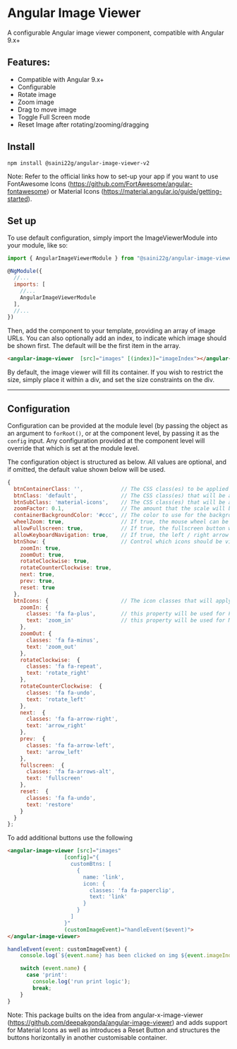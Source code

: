 
# Angular Image Viewer

A configurable Angular image viewer component, compatible with Angular 9.x+ 

## Features:
 * Compatible with Angular 9.x+
 * Configurable
 * Rotate image
 * Zoom image
 * Drag to move image
 * Toggle Full Screen mode
 * Reset Image after rotating/zooming/dragging

## Install

``` npm install @saini22g/angular-image-viewer-v2 ```

Note: Refer to the official links how to set-up your app if you want to use FontAwesome Icons (https://github.com/FortAwesome/angular-fontawesome) or Material Icons (https://material.angular.io/guide/getting-started).

## Set up

To use default configuration, simply import the ImageViewerModule into your module, like so:

```javascript
import { AngularImageViewerModule } from "@saini22g/angular-image-viewer-v2";

@NgModule({
  //...
  imports: [
    //...
    AngularImageViewerModule
  ],
  //...
})
```

Then, add the component to your template, providing an array of image URLs. You can also optionally add an index, to indicate which image should be shown first. The default will be the first item in the array.

```html
<angular-image-viewer  [src]="images" [(index)]="imageIndex"></angular-image-viewer>
```

By default, the image viewer will fill its container. If you wish to restrict the size, simply place it within a div, and set the size constraints on the div.

---

## Configuration

Configuration can be provided at the module level (by passing the object as an argument to `forRoot()`, or at the component level, by passing it as the `config` input. Any configuration provided at the component level will override that which is set at the module level.

The configuration object is structured as below. All values are optional, and if omitted, the default value shown below will be used.

```javascript
{
  btnContainerClass: '',            // The CSS class(es) to be applied to the button container
  btnClass: 'default',              // The CSS class(es) that will be applied to the buttons e.g. default is needed for FontAwesome icons, while not needed for Material Icons
  btnSubClass: 'material-icons',    // The CSS class(es) that will be applied to span elements inside material buttons (a Elements)
  zoomFactor: 0.1,                  // The amount that the scale will be increased by
  containerBackgroundColor: '#ccc', // The color to use for the background. This can provided in hex, or rgb(a).
  wheelZoom: true,                  // If true, the mouse wheel can be used to zoom in
  allowFullscreen: true,            // If true, the fullscreen button will be shown, allowing the user to enter fullscreen mode
  allowKeyboardNavigation: true,    // If true, the left / right arrow keys can be used for navigation
  btnShow: {                        // Control which icons should be visible                
    zoomIn: true,
    zoomOut: true,
    rotateClockwise: true,
    rotateCounterClockwise: true,
    next: true,
    prev: true,
    reset: true
  },
  btnIcons: {                       // The icon classes that will apply to the buttons. By default, font-awesome is used.
    zoomIn: {
      classes: 'fa fa-plus',        // this property will be used for FontAwesome and other libraries to set the icons via the classes - choose one: classes or text
      text: 'zoom_in'               // this property will be used for Material-Icons and similar libraries to set the icons via the text
    },
    zoomOut: {
      classes: 'fa fa-minus',
      text: 'zoom_out'
    },
    rotateClockwise:  {
      classes: 'fa fa-repeat',
      text: 'rotate_right'
    },
    rotateCounterClockwise:  {
      classes: 'fa fa-undo',
      text: 'rotate_left'
    },
    next:  {
      classes: 'fa fa-arrow-right',
      text: 'arrow_right'
    },
    prev:  {
      classes: 'fa fa-arrow-left',
      text: 'arrow_left'
    },
    fullscreen:  {
      classes: 'fa fa-arrows-alt',
      text: 'fullscreen'
    },
    reset:  {
      classes: 'fa fa-undo',
      text: 'restore'
    }
  }
};
```

To add additional buttons use the following 

```html 
<angular-image-viewer [src]="images" 
                  [config]="{
                    customBtns: [
                      {
                        name: 'link',
                        icon: {
                          classes: 'fa fa-paperclip',
                          text: 'link'
                        }
                      }
                    ]
                  }"
                  (customImageEvent)="handleEvent($event)">
</angular-image-viewer>
```

```javascript
handleEvent(event: customImageEvent) {
    console.log(`${event.name} has been clicked on img ${event.imageIndex + 1}`);

    switch (event.name) {
      case 'print':
        console.log('run print logic');
        break;
    }
}
```

Note: This package builts on the idea from angular-x-image-viewer (https://github.com/deepakgonda/angular-image-viewer) and adds support for Material Icons as well as introduces a Reset Button and structures the buttons horizontally in another customisable container.